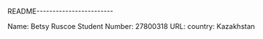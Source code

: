 README------------------------

Name: Betsy Ruscoe
Student Number: 27800318
URL: 
country: Kazakhstan


